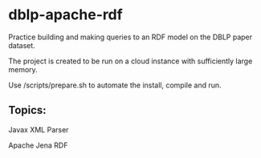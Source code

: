 # dblp-apache-rdf

Practice building and making queries to an RDF model on the DBLP paper dataset.

The project is created to be run on a cloud instance with sufficiently large memory.

Use /scripts/prepare.sh to automate the install, compile and run.

## Topics:

Javax XML Parser

Apache Jena RDF
